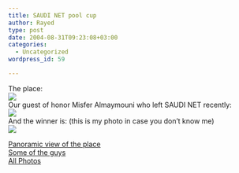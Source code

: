 ```yaml
---
title: SAUDI NET pool cup
author: Rayed
type: post
date: 2004-08-31T09:23:08+03:00
categories:
  - Uncategorized
wordpress_id: 59

---
```

<p>The place:<br />
<a href="http://myweb.saudi.net.sa/rayed/img/2004-08-30/arocaria.jpg"><img src="http://myweb.saudi.net.sa/rayed/img/2004-08-30/arocaria_s.jpg"/></a><br />
Our guest of honor Misfer Almaymouni who left SAUDI NET recently:<br /><a href="http://myweb.saudi.net.sa/rayed/img/2004-08-30/misfer1.jpg"><img src="/rayed/img/2004-08-30/misfer1_s.jpg"/></a><br />
And the winner is: (this is my photo in case you don&#8217;t know me)<br />
<a href="http://myweb.saudi.net.sa/rayed/img/2004-08-30/rayed_winner4.jpg"><img src="http://myweb.saudi.net.sa/rayed/img/2004-08-30/rayed_winner4_s.jpg"/></a></p>
<p><a href="http://myweb.saudi.net.sa/rayed/img/2004-08-30/panorama.jpg">Panoramic view of the place</a><br /><a href="http://myweb.saudi.net.sa/rayed/img/2004-08-30/all.jpg">Some of the guys</a><br />
<a href="http://myweb.saudi.net.sa/rayed/img/2004-08-30/">All Photos</a></p>
